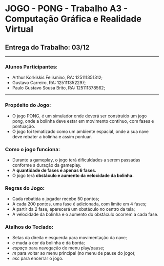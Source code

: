 # JOGO - PONG - Trabalho A3 - Computação Gráfica e Realidade Virtual
## Entrega do Trabalho: 03/12

---
### Alunos Participantes:
- Arthur Korkiskis Felismino, RA: 125111351312;
- Gustavo Carreiro, RA: 125111352297;
- Paulo Gustavo Sousa Brito, RA: 125111378562;

---

### Propósito do Jogo:
- O jogo PONG, é um simulador onde deverá ser construído um jogo pong, onde a bolinha deve estar em movimento contínuo, com fases e pontuação. 
- O jogo foi tematizado como um ambiente espacial, onde a sua nave deve rebater a bolinha e assim pontuar.

### Como o jogo funciona:
- Durante a gameplay, o jogo terá dificuldades a serem passadas conforme a duração da gameplay.
- A __quantidade de fases é apenas 6 fases.__
- O jogo terá __obstáculo e aumento da velocidade da bolinha.__

### Regras do Jogo:
- Cada rebatida o jogador recebe 50 pontos;
- A cada 200 pontos, uma fase é adicionada, com limite em 4 fases;
- A partir da 2 fase, aparecerá um obstáculo no centro da tela;
- A velocidade da bolinha e o aumento do obstáculo ocorrem a cada fase.

### Atalhos do Teclado:
- Setas da direita e esquerda para movimentação da nave;
- _c_ muda a cor da bolinha e da borda;
- _espaço_ para navegação de menu play/pause;
- _m_ para voltar ao menu principal (no menu de pause do jogo);
- _esc_ para encerrar o jogo.